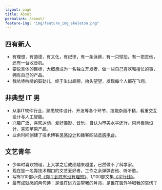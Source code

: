 ```yaml
---
layout: page
title: About
permalink: /about/
feature-img: "img/feature_img_skeleton.png"
---
```


## 四有新人

* 有理想，有道德，有文化，有纪律，有一条泳裤，有一只球拍，有一把吉他，还有一台收音机。
* 要说具体的目标，大概想成为一名独立开发者，做一些自己喜欢和擅长的事，拥有自己的产品。
* 我吭哧吭哧的鼓劲儿，终于生出翅膀，抬头望望，发现每个人都在飞翔。

## 非典型 IT 男

* 从事IT软件行业，熟悉软件设计、开发等各个环节，技能杂而不精，看重交互设计与人工智能。
* 兴趣广泛、喜欢运动、爱好摄影、音乐，自认为审美水平还行，崇尚极简设计，喜欢苹果产品。
* 业余时间创建了技术博客[灵感设计](http://www.easyapple.net)和播客网站[灵感电台](http://www.museradio.net)。

## 文艺青年

* 少年时喜欢物理，上大学之后成绩越来越差，已然做不了科学家。
* 现在是一名靠技术糊口的文艺爱好者，工作之余弹弹吉他、听听歌。
* 写有1/10部小说[《你丫到底有没有理想》](http://book.weibo.com/book/play/5384859-0.html)、1/100部文集[《平行线》](http://book.weibo.com/book/play/5384858-0.html)。
* 最有成就感的两句诗：是谁在远方遥望我的月亮，是谁在窗外吟唱我的哀伤？

